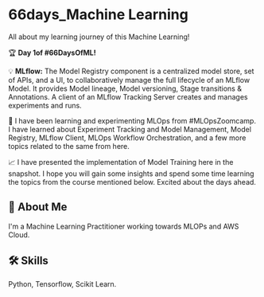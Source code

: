 # **66days_Machine Learning**
All about my learning journey of this Machine Learning!

🏆 **Day 1of #66DaysOfML!** 

💡 **MLflow:**
The Model Registry component is a centralized model store, set of APIs, and a UI, to collaboratively manage the full lifecycle of an MLflow Model. It provides Model lineage, Model versioning, Stage transitions & Annotations. A client of an MLflow Tracking Server creates and manages experiments and runs.

🎯 I have been learning and experimenting MLOps from #MLOpsZoomcamp. I have learned about Experiment Tracking and Model Management, Model Registry, MLflow Client, MLOps Workflow Orchestration, and a few more topics related to the same from here.

📈 I have presented the implementation of Model Training here in the snapshot. I hope you will gain some insights and spend some time learning the topics from the course mentioned below. Excited about the days ahead.




## **🚀 About Me**
I'm a Machine Learning Practitioner working towards MLOPs and AWS Cloud.

## **🛠 Skills**
Python, Tensorflow, Scikit Learn.

